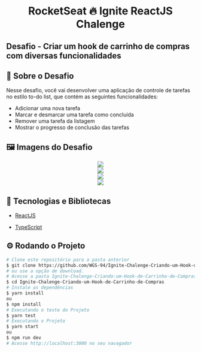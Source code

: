 <!-- Logotipo 
<div align="center">
  <img src="./Assets/ignite.png">
</div>-->

<!-- Title -->
<h1 align="center"> RocketSeat 🔥 Ignite ReactJS Chalenge</h1>

<!-- Subtitle -->
<h2>Desafio - Criar um hook de carrinho de compras com diversas funcionalidades</h2>

<!-- Badges 
<p align="center">
  <a href="https://rocketseat.com.br">
    <img alt="Made by Rocketseat" src="https://img.shields.io/badge/made%20by-Rocketseat-%2306b656?style=flat-square">
  </a>
  <img alt="GitHub language count" src="https://img.shields.io/github/languages/count/brunoemferreira/rocketseat-ignite-dt-money?color=%2304D361?style=flat-square">
  <img alt="Repository size" src="https://img.shields.io/github/repo-size/brunoemferreira/rocketseat-ignite-dt-money?style=flat-square">
  <img alt="GitHub last commit" src="https://img.shields.io/github/last-commit/brunoemferreira/rocketseat-ignite-dt-money?style=flat-square">
</p>-->

<!-- Sobre o Projeto -->
## 🚀 Sobre o Desafio
Nesse desafio, você vai desenvolver uma aplicação de controle de tarefas no estilo to-do list, que contém as seguintes funcionalidades:

- Adicionar uma nova tarefa
- Marcar e desmarcar uma tarefa como concluída
- Remover uma tarefa da listagem
- Mostrar o progresso de conclusão das tarefas

<!--https://www.figma.com/file/8n9339j7p3LTzWyZdVM9C3/ToDo-List-(Copy)?node-id=43%3A88 -->

<!--
## 🔖 Layout

Você pode visualizar o layout do projeto através [desse link](https://www.figma.com/file/0n0zDN7zbzhRbaEO74Xesx/ToDo-List/duplicate). Lembrando que você  precisa ter uma conta no [Figma](http://figma.com/) para acessá-lo. 
-->

## 🖼️ Imagens do Desafio

<div align="center">
  <img src="https://user-images.githubusercontent.com/87288949/174185786-7c83f648-bb38-4c5a-a586-b5d45e669ed7.PNG">
</div>
<div align="center">
  <img src="https://user-images.githubusercontent.com/87288949/174185799-564ca705-bbf1-482c-b177-19d6622e0215.PNG">
</div>
<div align="center">
  <img src="https://user-images.githubusercontent.com/87288949/174185803-1409c0be-fe89-4825-8e19-b6f17b333d0c.PNG">
</div>
<div align="center">
  <img src="https://user-images.githubusercontent.com/87288949/174185804-01551925-29ec-4289-bf69-b99f0cd4851e.PNG">
</div>

## 🧰 Tecnologias e Bibliotecas

* [ReactJS](https://pt-br.reactjs.org/tutorial/tutorial.html)
 <!-- * [Vite](https://www.npmjs.com/package/styled-components) - Biblioteca CSS in JS
      * [phosphoricons](https://phosphoricons.com/) - Biblioteca for Icons in JS -->
* [TypeScript](https://www.typescriptlang.org/)

<!--### Tools para criar API Fake
 * [MirageJS]()-->

## ⚙️ Rodando o Projeto
```bash
# Clone este repositório para a pasta anterior
$ git clone https://github.com/WGS-94/Ignite-Chalenge-Criando-um-Hook-de-Carrinho-de-Compras
# ou use a opção de download.
# Acesse a pasta Ignite-Chalenge-Criando-um-Hook-de-Carrinho-de-Compras
$ cd Ignite-Chalenge-Criando-um-Hook-de-Carrinho-de-Compras
# Instale as dependências
$ yarn install
ou
$ npm install
# Executando o teste do Projeto
$ yarn test
# Executando o Projeto
$ yarn start 
ou
$ npm run dev
# Acesse http://localhost:3000 no seu navagador
```
